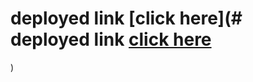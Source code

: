 # deployed link [click here](# deployed link [click here](https://github.com/mkandanmk7/Banner-layoutgi)

)

